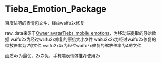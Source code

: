 # Tieba_Emotion_Package
百度贴吧的表情包文件，经由waifu2x修复

raw_data来源于[Owner avatarTieba_mobile_emotions](https://github.com/microlong666/Tieba_mobile_emotions)，为移动端提取的原始数据
waifu2x为经过waifu2x修复的原始大小文件
waifu2x2x为经过waifu2x修复的缩放倍率为2的文件
waifu2x4x为经过waifu2x修复的缩放倍率为4的文件

画质4x为最优，2x次优，手机端表情包推荐使用2x